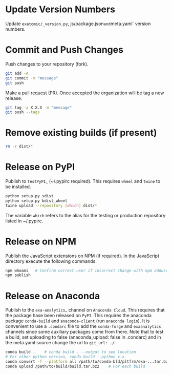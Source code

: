 # Update Version Numbers
Update `exatomic/_version.py`, js/package.json` and `meta.yaml` version numbers.


# Commit and Push Changes
Push changes to your repository (fork).
```bash
git add -A
git commit -m "message"
git push
```
Make a pull request (PR). Once accepted the organization will be tag a new release.
```bash
git tag -a X.X.X -m "message"
git push --tags
```


# Remove existing builds (if present)
```bash
rm -r dist/*
```


# Release on PyPI
Publish to `TestPyPI`_ (~/.pypirc required).
This requires `wheel` and `twine` to be installed.
```bash
python setup.py sdist
python setup.py bdist_wheel
twine upload --repository [which] dist/*
```
The variable `which` refers to the alias for the testing or production
repository listed in ~/.pypirc.


# Release on NPM
Publish the JavaScript extensions on NPM (if required).
In the JavaScript directory execute the following commands.
```bash
npm whoami   # Confirm correct user if incorrect change with npm adduser, npm login
npm publish
```


# Release on Anaconda
Publish to the `exa-analytics`_ channel on  `Anaconda Cloud`.
This requires that the package hase been released on `PyPI`.
This requires the anaconda package `conda-build` and `anaconda-client` (run `anaconda login`).
It is convenient to use a `.condarc` file to add the `conda-forge` and 
`exaanalytics` channels since some auxiliary packages come from there.
Note that to test a build, set uploading to false (anaconda_upload: false in .condarc) and
in the meta.yaml source change the url to `git_url: ./`.
```bash
conda build .    # conda build . --output to see location
# For other python version, conda build --python x.x
conda convert -f --platform all /path/to/conda-bld/pltfrm/exa-...tar.bz2 -o /path/to/outputdir/
conda upload /path/to/build/build.tar.bz2    # For each build
```
